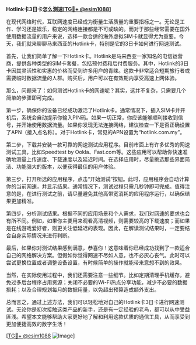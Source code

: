 **Hotlink卡3日卡怎么测速[[TG💪+ @esim1088](https://t.me/s/esim1088)]**

在现代网络时代，互联网速度已经成为衡量生活质量的重要指标之一。无论是工作、学习还是娱乐，稳定的网络连接都是不可或缺的。而对于那些经常需要在国外使用数据流量的用户来说，选择一款合适的海外虚拟SIM卡就显得尤为重要。今天，我们就来聊聊马来西亚的Hotlink卡，特别是它的3日卡如何进行网速测试。

首先，让我们简单了解一下Hotlink卡。Hotlink是马来西亚一家知名的电信运营商，提供各种类型的SIM卡套餐，包括预付费和后付费服务。其中，Hotlink的3日卡因其灵活性和实惠的价格而受到许多用户的青睐。这款卡非常适合短期旅行者或需要临时数据流量的人群。购买后，用户可以在有效期内享受高速上网体验。

那么，问题来了：如何测试Hotlink卡的网速呢？其实，这并不复杂，只需要几个简单的步骤即可完成。

第一步，确保你的设备已经成功激活了Hotlink卡。通常情况下，插入SIM卡并开机后，系统会自动提示你输入PIN码。如果一切正常，你应该能够顺利接收到信号，并开始使用数据流量。如果你发现无法连接网络，建议检查一下是否正确设置了APN（接入点名称）。对于Hotlink卡，常见的APN设置为“hotlink.com.my”。

第二步，下载并安装一款可靠的网速测试应用程序。目前市面上有许多优秀的网速测试工具，比如Speedtest by Ookla、Fast.com等。这些应用可以帮助你快速准确地测量上传速度、下载速度以及延迟时间。在选择应用时，尽量挑选那些界面简洁、功能强大的版本，以便获得最佳的用户体验。

第三步，打开所选的应用程序，点击“开始测试”按钮。此时，应用程序会自动计算你的当前网速，并显示结果。通常情况下，测试过程只需几秒钟即可完成。值得注意的是，在进行测试之前，请尽量避免其他高带宽消耗的应用程序运行，以确保结果更加精准。

第四步，分析测试结果。根据不同的应用场景和个人需求，我们对网速的要求也会有所不同。例如，如果你主要用来观看高清视频，则需要较高的下载速度；而如果是在线游戏爱好者，则更关注低延迟的表现。因此，在解读测试结果时，一定要结合自身实际情况来进行判断。

最后，如果你对测试结果感到满意，恭喜你！这意味着你已经成功找到了一款适合自己的网络解决方案。但假如你觉得网速不尽如人意，也不必灰心丧气。此时可以尝试更换位置或者调整设备设置，有时候简单的操作就能带来意想不到的效果。

当然，在实际使用过程中，我们还需要注意一些细节。比如定期清理手机缓存，避免过多后台程序占用资源；关闭不必要的Wi-Fi热点分享功能，减少不必要的数据损耗；以及合理规划每月的数据用量，以免超出预算造成额外支出。

总而言之，通过上述方法，我们可以轻松地对自己的Hotlink卡3日卡进行网速测试。无论你是初次接触这类产品的新手，还是有一定经验的老鸟，都可以从中受益匪浅。希望本文能够帮助大家更好地了解和利用这款优质的通信工具，从而享受到更加便捷高效的数字生活！

[[TG💪+ @esim1088](https://t.me/s/esim1088) ![Image](https://i.postimg.cc/4NQfJmqS/Snipaste-2025-05-13-00-14-12.png)]